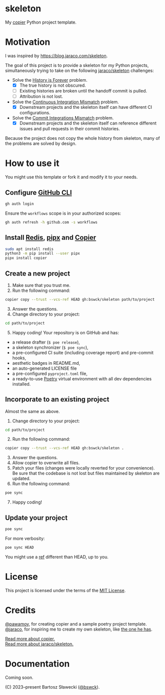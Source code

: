 # skeleton
My [copier](https://github.com/copier-org/copier) Python project template.

# Motivation
I was inspired by https://blog.jaraco.com/skeleton.

The goal of this project is to provide a skeleton for my Python projects,
simultaneously trying to take on the following [jaraco/skeleton](https://github.com/jaraco/skeleton) challenges:
- Solve the [History is Forever](https://blog.jaraco.com/skeleton/#history-is-forever) problem.
  - [x] The true history is not obscured.
  - [ ] Existing histories are broken until the handoff commit is pulled.
  - [ ] Attribution is not lost.
- Solve the [Continuous Integration Mismatch](https://blog.jaraco.com/skeleton/#continuous-integration-mismatch) problem.
  - [x] Downstream projects and the skeleton itself can have different CI configurations.
- Solve the [Commit Integrations Mismatch](https://blog.jaraco.com/skeleton/#commit-integrations-mismatch) problem.
  - [x] Downstream projects and the skeleton itself can reference different issues and pull requests in their commit histories.

Because the project does not copy the whole history from skeleton, many of the problems are solved by design.

# How to use it
You might use this template or fork it and modify it to your needs.

## Configure [GitHub CLI](https://cli.github.com/)
```bash
gh auth login
```
Ensure the `workflows` scope is in your authorized scopes:
```bash
gh auth refresh -h github.com -s workflows
```

## Install [Redis](https://github.com/redis/redis), [pipx](https://github.com/pypa/pipx) and [Copier](https://github.com/copier-org/copier)
```bash
sudo apt install redis
python3 -m pip install --user pipx
pipx install copier
```

## Create a new project
1. Make sure that you trust me.
2. Run the following command:
```bash
copier copy --trust --vcs-ref HEAD gh:bswck/skeleton path/to/project
```
3. Answer the questions.
4. Change directory to your project:
```bash
cd path/to/project
```
5. Happy coding!
Your repository is on GitHub and has:
- a release drafter (`$ poe release`),
- a skeleton synchronizer (`$ poe sync`),
- a pre-configured CI suite (including coverage report) and pre-commit hooks,
- aesthetic badges in README.md,
- an auto-generated LICENSE file
- a pre-configured `pyproject.toml` file,
- a ready-to-use [Poetry](https://python-poetry.org/) virtual environment with all dev dependencies installed.

## Incorporate to an existing project
Almost the same as above.

1. Change directory to your project:
```bash
cd path/to/project
```
2. Run the following command:
```bash
copier copy --trust --vcs-ref HEAD gh:bswck/skeleton .
```
3. Answer the questions.
4. Allow copier to overwrite all files.
5. Patch your files (changes were locally reverted for your convenience).
Be sure that the codebase is not lost but files maintained by skeleton are updated.
6. Run the following command:
```bash
poe sync
```
7. Happy coding!


## Update your project
```bash
poe sync
```
For more verbosity:
```bash
poe sync HEAD
```

You might use a [ref](https://www.atlassian.com/git/tutorials/refs-and-the-reflog) different than HEAD, up to you.

# License
This project is licensed under the terms of the [MIT License](/LICENSE).

# Credits
[@pawamoy](https://github.com/pawamoy), for creating copier and a sample poetry project template.<br/>
[@jaraco](https://github.com/jaraco), for inspiring me to create my own skeleton, like [the one he has](https://github.com/jaraco/skeleton).

[Read more about copier.](https://copier.readthedocs.io/en/stable/)<br/>
[Read more about jaraco/skeleton.](https://blog.jaraco.com/skeleton)

# Documentation
Coming soon.


(C) 2023–present Bartosz Sławecki ([@bswck](https://github.com/bswck)).

